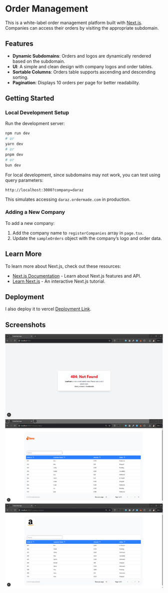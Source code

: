 # Order Management

This is a white-label order management platform built with [Next.js](https://nextjs.org). Companies can access their orders by visiting the appropriate subdomain.

## Features

- **Dynamic Subdomains**: Orders and logos are dynamically rendered based on the subdomain.
- **UI**: A simple and clean design with company logos and order tables.
- **Sortable Columns**: Orders table supports ascending and descending sorting.
- **Pagination**: Displays 10 orders per page for better readability.

## Getting Started

### Local Development Setup

Run the development server:

```bash
npm run dev
# or
yarn dev
# or
pnpm dev
# or
bun dev

```
For local development, since subdomains may not work, you can test using query parameters:

```
http://localhost:3000?company=daraz
```

This simulates accessing `daraz.ordermade.com` in production.

### Adding a New Company

To add a new company:
1. Add the company name to `registerCompanies` array in `page.tsx`.
2. Update the `sampleOrders` object with the company’s logo and order data.


## Learn More

To learn more about Next.js, check out these resources:

- [Next.js Documentation](https://nextjs.org/docs) - Learn about Next.js features and API.
- [Learn Next.js](https://nextjs.org/learn) - An interactive Next.js tutorial.

## Deployment

I also deploy it to vercel [Deployment Link](https://order-mangment-ten.vercel.app/).


## Screenshots


![Image Description](assets/localhost.png)
![Image Description](assets/darazss.png)
![Image Description](assets/amazonss.png)
